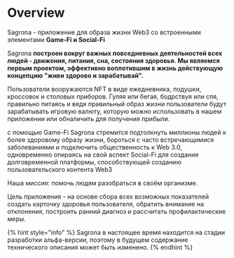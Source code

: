 # Overview

Sagrona - приложение для образа жизни Web3 со встроенными элементами **Game-Fi и Social-Fi**

Sagrona **построен вокруг важных повседневных деятельностей всех людей - движения, питания, сна, состояния здоровья. Мы являемся первым проектом, эффективно воплотившим в жизнь действующую концепцию "живи здорово и зарабатывай".**

Пользователи вооружаются NFT в виде ежедневника, подушки, кроссовок и столовых приборов. Гуляя или бегая, бодрствуя или спя, правильно питаясь и ведя правильный образ жизни пользователи будут зарабатывать игровую валюту, которую можно использовать в нашем приложении или обналичить для получения прибыли.

с помощью Game-Fi Sagrona стремится подтолкнуть миллионы людей к более здоровому образу жизни, бороться с часто встречающимися заболеваниями и подключить общественность к Web 3.0, одновременно опираясь на свой аспект Social-Fi для создания долговременной платформы, способствующей созданию пользовательского контента Web3

Наша миссия: помочь людям разобраться в своём организме.

Цель приложения - на основе сбора всех возможных показателей создать карточку здоровья пользователя, обратить внимание на отклонения, построить ранний диагноз и рассчитать профилактические меры.

{% hint style="info" %}
Sagrona в настоящее время находится на стадии разработки альфа-версии, поэтому в будущем содержание технического описания может быть изменено.
{% endhint %}
